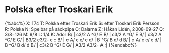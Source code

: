 # Polska efter Troskari Erik

{%abc%}
X: 174
T: Polska efter Troskari Erik
S: efter Troskari Erik Persson
R: Polska
N: Spelbar på säckpipa
O: Dalarna
Z: Håkan Lidén, 2008-09-27
Q: 3/8=126
M: 9/8
L: 1/4
K: Ador
B/ | c3/2 A ^G/ E B/ | c3/2 A ^G/ E B/ | c3/2 A ^G/ E G/ | B3/2 e3/2- e :: B/ | c A/ c e/ e d/ | 
B ^G/ B d/ d B/ | c A/ c e/ e d/ | B ^G/ B d/ d B/ | c3/2 B ^G/ E G/ | A3/2 A3/2- A :|
{%endabc%}

